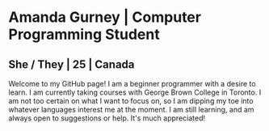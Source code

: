 <h1>Amanda Gurney | Computer Programming Student</h1>
<h2>She / They | 25 | Canada</h2>
Welcome to my GitHub page! I am a beginner programmer with a desire to learn. I am currently taking courses with George Brown College in Toronto. I am not too certain on what I want to focus on, so I am dipping my toe into whatever languages interest me at the moment. I am still learning, and am always open to suggestions or help. It's much appreciated!



<!--
**TheGeneralJay/TheGeneralJay** is a ✨ _special_ ✨ repository because its `README.md` (this file) appears on your GitHub profile.

Here are some ideas to get you started:

- 🔭 I’m currently working on ...
- 🌱 I’m currently learning ...
- 👯 I’m looking to collaborate on ...
- 🤔 I’m looking for help with ...
- 💬 Ask me about ...
- 📫 How to reach me: ...
- 😄 Pronouns: ...
- ⚡ Fun fact: ...
-->
